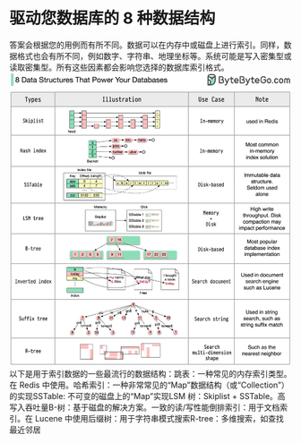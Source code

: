 # 驱动您数据库的 8 种数据结构

答案会根据您的用例而有所不同。数据可以在内存中或磁盘上进行索引。同样，数据格式也会有所不同，例如数字、字符串、地理坐标等。系统可能是写入密集型或读取密集型。所有这些因素都会影响您选择的数据库索引格式。![](../images/8-ds-db.jpg)以下是用于索引数据的一些最流行的数据结构：跳表：一种常见的内存索引类型。在 Redis 中使用。哈希索引：一种非常常见的“Map”数据结构（或“Collection”）的实现SSTable: 不可变的磁盘上的“Map”实现LSM 树：Skiplist + SSTable。高写入吞吐量B-树：基于磁盘的解决方案。一致的读/写性能倒排索引：用于文档索引。在 Lucene 中使用后缀树：用于字符串模式搜索R-tree：多维搜索，如查找最近邻居